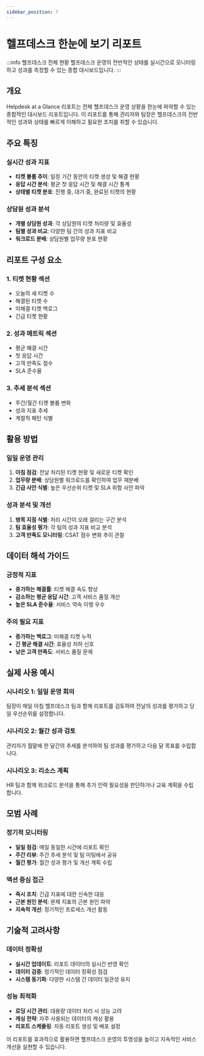 ```yaml
---
sidebar_position: 7
---
```


# 헬프데스크 한눈에 보기 리포트

:::info 헬프데스크 전체 현황
헬프데스크 운영의 전반적인 상태를 실시간으로 모니터링하고 성과를 측정할 수 있는 종합 대시보드입니다.
:::

## 개요

Helpdesk at a Glance 리포트는 전체 헬프데스크 운영 상황을 한눈에 파악할 수 있는 종합적인 대시보드 리포트입니다. 이 리포트를 통해 관리자와 팀장은 헬프데스크의 전반적인 성과와 상태를 빠르게 이해하고 필요한 조치를 취할 수 있습니다.

## 주요 특징

### 실시간 성과 지표
- **티켓 볼륨 추이**: 일정 기간 동안의 티켓 생성 및 해결 현황
- **응답 시간 분석**: 평균 첫 응답 시간 및 해결 시간 통계
- **상태별 티켓 분포**: 진행 중, 대기 중, 완료된 티켓의 현황

### 상담원 성과 분석
- **개별 상담원 성과**: 각 상담원의 티켓 처리량 및 효율성
- **팀별 성과 비교**: 다양한 팀 간의 성과 지표 비교
- **워크로드 분배**: 상담원별 업무량 분포 현황

## 리포트 구성 요소

### 1. 티켓 현황 섹션
- 오늘의 새 티켓 수
- 해결된 티켓 수
- 미해결 티켓 백로그
- 긴급 티켓 현황

### 2. 성과 메트릭 섹션
- 평균 해결 시간
- 첫 응답 시간
- 고객 만족도 점수
- SLA 준수율

### 3. 추세 분석 섹션
- 주간/월간 티켓 볼륨 변화
- 성과 지표 추세
- 계절적 패턴 식별

## 활용 방법

### 일일 운영 관리
1. **아침 점검**: 전날 처리된 티켓 현황 및 새로운 티켓 확인
2. **업무량 분배**: 상담원별 워크로드를 확인하여 업무 재분배
3. **긴급 사안 식별**: 높은 우선순위 티켓 및 SLA 위험 사안 파악

### 성과 분석 및 개선
1. **병목 지점 식별**: 처리 시간이 오래 걸리는 구간 분석
2. **팀 효율성 평가**: 각 팀의 성과 지표 비교 분석
3. **고객 만족도 모니터링**: CSAT 점수 변화 추이 관찰

## 데이터 해석 가이드

### 긍정적 지표
- **증가하는 해결률**: 티켓 해결 속도 향상
- **감소하는 평균 응답 시간**: 고객 서비스 품질 개선
- **높은 SLA 준수율**: 서비스 약속 이행 우수

### 주의 필요 지표
- **증가하는 백로그**: 미해결 티켓 누적
- **긴 평균 해결 시간**: 효율성 저하 신호
- **낮은 고객 만족도**: 서비스 품질 문제

## 실제 사용 예시

### 시나리오 1: 일일 운영 회의
팀장이 매일 아침 헬프데스크 팀과 함께 리포트를 검토하여 전날의 성과를 평가하고 당일 우선순위를 설정합니다.

### 시나리오 2: 월간 성과 검토
관리자가 월말에 한 달간의 추세를 분석하여 팀 성과를 평가하고 다음 달 목표를 수립합니다.

### 시나리오 3: 리소스 계획
HR 팀과 함께 워크로드 분석을 통해 추가 인력 필요성을 판단하거나 교육 계획을 수립합니다.

## 모범 사례

### 정기적 모니터링
- **일일 점검**: 매일 동일한 시간에 리포트 확인
- **주간 리뷰**: 주간 추세 분석 및 팀 미팅에서 공유
- **월간 평가**: 월간 성과 평가 및 개선 계획 수립

### 액션 중심 접근
- **즉시 조치**: 긴급 지표에 대한 신속한 대응
- **근본 원인 분석**: 문제 지표의 근본 원인 파악
- **지속적 개선**: 정기적인 프로세스 개선 활동

## 기술적 고려사항

### 데이터 정확성
- **실시간 업데이트**: 리포트 데이터의 실시간 반영 확인
- **데이터 검증**: 정기적인 데이터 정확성 점검
- **시스템 동기화**: 다양한 시스템 간 데이터 일관성 유지

### 성능 최적화
- **로딩 시간 관리**: 대용량 데이터 처리 시 성능 고려
- **캐싱 전략**: 자주 사용되는 데이터의 캐싱 활용
- **리포트 스케줄링**: 자동 리포트 생성 및 배포 설정

이 리포트를 효과적으로 활용하면 헬프데스크 운영의 투명성을 높이고 지속적인 서비스 개선을 실현할 수 있습니다.